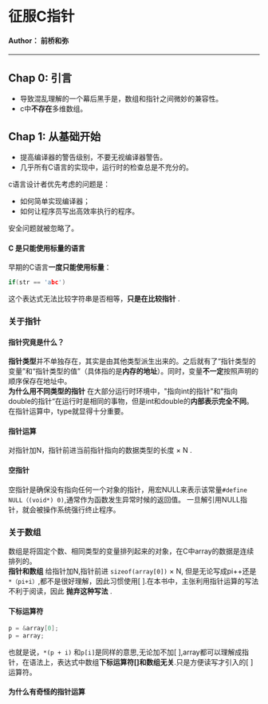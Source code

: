 # 征服C指针

#### Author： 前桥和弥
***

## Chap 0: 引言

* 导致混乱理解的一个幕后黑手是，数组和指针之间微妙的兼容性。
* c中**不存在**多维数组。

## Chap 1: 从基础开始
* 提高编译器的警告级别，不要无视编译器警告。
* 几乎所有C语言的实现中，运行时的检查总是不充分的。

c语言设计者优先考虑的问题是：
* 如何简单实现编译器；
* 如何让程序员写出高效率执行的程序。

安全问题就被忽略了。<br>
#### C 是只能使用标量的语言
早期的C语言**一度只能使用标量**：<br>
```c
if(str == 'abc')
```
这个表达式无法比较字符串是否相等，**只是在比较指针** .
### 关于指针
#### 指针究竟是什么？
**指针类型**并不单独存在，其实是由其他类型派生出来的。之后就有了“指针类型的变量”和“指针类型的值”（具体指的是**内存的地址**）。同时，变量**不一定**按照声明的顺序保存在地址中。<br>
**为什么用不同类型的指针** 在大部分运行时环境中，"指向int的指针"和"指向double的指针“在运行时是相同的事物，但是int和double的**内部表示完全不同**。在指针运算中，type就显得十分重要。<br>
#### 指针运算
对指针加N，指针前进当前指针指向的数据类型的长度 $\times$ N .
#### 空指针
空指针是确保没有指向任何一个对象的指针，用宏NULL来表示该常量`#define NULL（(void*) 0)`,通常作为函数发生异常时候的返回值。 一旦解引用NULL指针，就会被操作系统强行终止程序。

### 关于数组
数组是将固定个数、相同类型的变量排列起来的对象，在C中array的数据是连续排列的。<br>
**指针和数组** 给指针加N,指针前进 `sizeof(array[0])` $\times$ N, 但是无论写成pi++还是`*（pi+i）`,都不是很好理解，因此习惯使用[ ].在本书中，主张利用指针运算的写法不利于阅读，因此 **抛弃这种写法** .
#### 下标运算符

```c
p = &array[0];
p = array;
```

也就是说，`*(p + i)` 和`p[i]`是同样的意思,无论加不加[ ],array都可以理解成指针，在语法上，表达式中数组**下标运算符[]和数组无关**.只是方便读写才引入的[ ]运算符。<br>

#### 为什么有奇怪的指针运算
